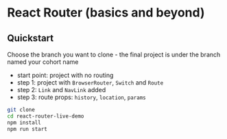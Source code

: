 # React Router (basics and beyond)

## Quickstart

Choose the branch you want to clone - the final project is under the branch named your cohort name
- start point: project with no routing
- step 1: project with `BrowserRouter`, `Switch` and `Route`
- step 2: `Link` and `NavLink` added
- step 3: route props: `history`, `location`, `params`

```bash
git clone
cd react-router-live-demo
npm install
npm run start
```
